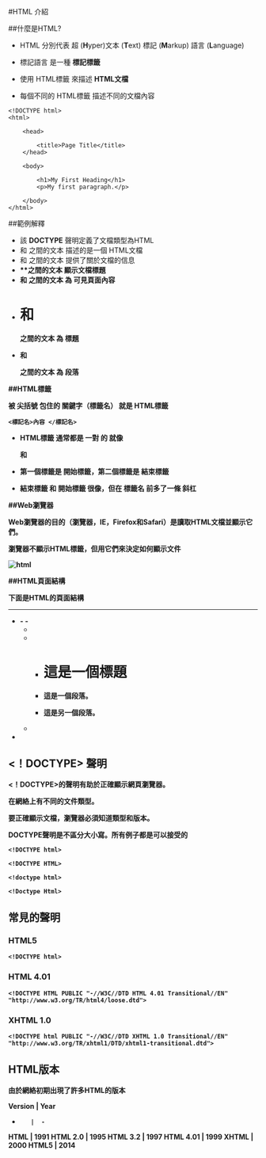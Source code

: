 #HTML 介紹

##什麼是HTML?

- HTML 分別代表 超 (**H**yper)文本 (**T**ext) 標記 (**M**arkup) 語言 (**L**anguage)

- 標記語言 是一種 **標記標籤**

- 使用 HTML標籤 來描述 **HTML文檔**

- 每個不同的 HTML標籤 描述不同的文檔內容

```
<!DOCTYPE html>
<html>

	<head>

		<title>Page Title</title>
	</head>

	<body>

		<h1>My First Heading</h1>
		<p>My first paragraph.</p>

	</body>
</html>
```

##範例解釋

- 該 **DOCTYPE** 聲明定義了文檔類型為HTML
- **<html>**  和 **</html>** 之間的文本 描述的是一個 HTML文檔
- **<head>**  和 **</head>** 之間的文本 提供了關於文檔的信息
- **<title>** 和 **</title>**之間的文本 顯示文檔標題
- **<body>**  和 **</body>** 之間的文本 為 可見頁面內容
- **<h1>**    和 **</h1>**   之間的文本 為 標題
- **<p>**     和 **</p>**    之間的文本 為 段落


##HTML標籤

被 **尖括號** 包住的 關鍵字（標籤名） 就是 HTML標籤

```
<標記名>內容 </標記名>
```

- **HTML標籤** 通常都是 **一對** 的 就像 <p> 和 </p>

- 第一個標籤是 **開始標籤**，第二個標籤是 **結束標籤**

- 結束標籤 和 開始標籤 很像，但在 **標籤名** 前多了一條 **斜杠**

##Web瀏覽器

Web瀏覽器的目的（瀏覽器，IE，Firefox和Safari）是讀取HTML文檔並顯示它們。

瀏覽器不顯示HTML標籤，但用它們來決定如何顯示文件

![html](http://www.w3schools.com/html/img_chrome.png)

##HTML頁面結構

下面是HTML的頁面結構

***

- <html>
  - <head>
    - <title> 頁面標題 </title>

  - </head>
  - <body>

    - <h1> 這是一個標題 </h1>
    - <p> 這是一個段落。 </p>
    - <p> 這是另一個段落。 </p>

  - </body>
- </html>

## <！DOCTYPE> 聲明

<！DOCTYPE>的聲明有助於正確顯示網頁瀏覽器。

在網絡上有不同的文件類型。

要正確顯示文檔，瀏覽器必須知道類型和版本。

DOCTYPE聲明是不區分大小寫。所有例子都是可以接受的

```
<!DOCTYPE html>

<!DOCTYPE HTML>

<!doctype html>

<!Doctype Html>
```

## 常見的聲明

### HTML5

```
<!DOCTYPE html>
```

### HTML 4.01

```
<!DOCTYPE HTML PUBLIC "-//W3C//DTD HTML 4.01 Transitional//EN" "http://www.w3.org/TR/html4/loose.dtd">
```

### XHTML 1.0

```
<!DOCTYPE html PUBLIC "-//W3C//DTD XHTML 1.0 Transitional//EN" "http://www.w3.org/TR/xhtml1/DTD/xhtml1-transitional.dtd">
```

## HTML版本

由於網絡初期出現了許多HTML的版本

Version  	| Year
 -        |  -
HTML    	| 1991
HTML 2.0  |	1995
HTML 3.2	| 1997
HTML 4.01 |	1999
XHTML   	| 2000
HTML5	    | 2014
